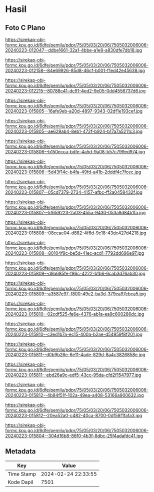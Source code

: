 # Hasil

## Foto C Plano

https://sirekap-obj-formc.kpu.go.id/6dfe/pemilu/pdpr/75/05/03/20/06/7505032006006-20240223-012047--ddbe1661-32a1-4bbe-a1e8-a830dfe7db18.jpg

https://sirekap-obj-formc.kpu.go.id/6dfe/pemilu/pdpr/75/05/03/20/06/7505032006006-20240223-012158--84e69926-85d8-46cf-b001-f1ed42e45638.jpg

https://sirekap-obj-formc.kpu.go.id/6dfe/pemilu/pdpr/75/05/03/20/06/7505032006006-20240223-012215--80788c41-dc91-4ed2-9e05-0dd4556737d6.jpg

https://sirekap-obj-formc.kpu.go.id/6dfe/pemilu/pdpr/75/05/03/20/06/7505032006006-20240223-015805--16afe9eb-a20d-4897-9343-02df1e193cef.jpg

https://sirekap-obj-formc.kpu.go.id/6dfe/pemilu/pdpr/75/05/03/20/06/7505032006006-20240223-015805--ae629ab4-8eb1-472f-b924-b17a7a5211c3.jpg

https://sirekap-obj-formc.kpu.go.id/6dfe/pemilu/pdpr/75/05/03/20/06/7505032006006-20240223-015806--b150ecca-bdfe-4a5d-9a08-b57c799ed974.jpg

https://sirekap-obj-formc.kpu.go.id/6dfe/pemilu/pdpr/75/05/03/20/06/7505032006006-20240223-015806--5d43f14c-b4fa-49fd-a41b-2dddf4c7fcec.jpg

https://sirekap-obj-formc.kpu.go.id/6dfe/pemilu/pdpr/75/05/03/20/06/7505032006006-20240223-015807--05cd7379-2734-4157-afbc-ff2a0458432f.jpg

https://sirekap-obj-formc.kpu.go.id/6dfe/pemilu/pdpr/75/05/03/20/06/7505032006006-20240223-015807--5f659223-2a03-455a-9430-053a9d84b1fa.jpg

https://sirekap-obj-formc.kpu.go.id/6dfe/pemilu/pdpr/75/05/03/20/06/7505032006006-20240223-015808--08ccae04-d882-4f6d-9c18-43dc427d4218.jpg

https://sirekap-obj-formc.kpu.go.id/6dfe/pemilu/pdpr/75/05/03/20/06/7505032006006-20240223-015808--80104f9c-be5d-41ec-acd1-7792dd696e97.jpg

https://sirekap-obj-formc.kpu.go.id/6dfe/pemilu/pdpr/75/05/03/20/06/7505032006006-20240223-015809--d9a685fe-f86c-4222-bfb6-6cab3d76ab30.jpg

https://sirekap-obj-formc.kpu.go.id/6dfe/pemilu/pdpr/75/05/03/20/06/7505032006006-20240223-015809--a3587e97-f800-49c2-ba3d-379ea97cbca5.jpg

https://sirekap-obj-formc.kpu.go.id/6dfe/pemilu/pdpr/75/05/03/20/06/7505032006006-20240223-015810--02cdf525-fe6e-4376-ab1a-ea9c600286dc.jpg

https://sirekap-obj-formc.kpu.go.id/6dfe/pemilu/pdpr/75/05/03/20/06/7505032006006-20240223-015810--c3ed1b7a-ec15-400a-b2ae-d54959f8f201.jpg

https://sirekap-obj-formc.kpu.go.id/6dfe/pemilu/pdpr/75/05/03/20/06/7505032006006-20240223-015811--d0b9b26e-6e11-4ade-829d-8a4c3826858e.jpg

https://sirekap-obj-formc.kpu.go.id/6dfe/pemilu/pdpr/75/05/03/20/06/7505032006006-20240223-015811--ebd26a9c-edf5-43cc-95da-cfd2f1547977.jpg

https://sirekap-obj-formc.kpu.go.id/6dfe/pemilu/pdpr/75/05/03/20/06/7505032006006-20240223-015812--4b84f51f-102a-49ea-a408-53166a900632.jpg

https://sirekap-obj-formc.kpu.go.id/6dfe/pemilu/pdpr/75/05/03/20/06/7505032006006-20240223-015812--20ea52a0-c482-40ca-8700-0df56f1fafa3.jpg

https://sirekap-obj-formc.kpu.go.id/6dfe/pemilu/pdpr/75/05/03/20/06/7505032006006-20240223-015804--304d16b8-86f0-4b3f-8dbc-25f4adafdc41.jpg


## Metadata

| Key        | Value               |
| ---------- | ------------------- |
| Time Stamp | 2024-02-24 22:33:55 |
| Kode Dapil | 7501                |



